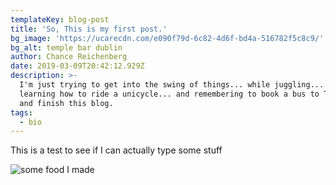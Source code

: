```yaml
---
templateKey: blog-post
title: 'So, This is my first post.'
bg_image: 'https://ucarecdn.com/e090f79d-6c82-4d6f-bd4a-516782f5c8c9/'
bg_alt: temple bar dublin
author: Chance Reichenberg
date: 2019-03-09T20:42:12.929Z
description: >-
  I'm just trying to get into the swing of things... while juggling... and
  learning how to ride a unicycle... and remembering to book a bus to Tromso..
  and finish this blog.
tags:
  - bio
---
```

<div class="article-text"><p>
This is a test to see if I can actually type some stuff
</p></div>

![some food I made](https://ucarecdn.com/858ce04a-b5fc-4db0-97c8-bc67d7527bf0/ "my food again")
